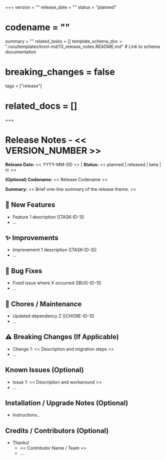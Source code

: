 +++
version = ""
release_date = ""
status = "planned"
# codename = ""
summary = ""
related_tasks = []
template_schema_doc = ".ruru/templates/toml-md/13_release_notes.README.md" # Link to schema documentation
# breaking_changes = false
tags = ["release"]
# related_docs = []
+++

# Release Notes - << VERSION_NUMBER >>

**Release Date:** << YYYY-MM-DD >> | **Status:** << planned | released | beta | rc >>

**(Optional) Codename:** << Release Codename >>

**Summary:** << Brief one-line summary of the release theme. >>

## 🚀 New Features

*   Feature 1 description ([TASK-ID-1])
*   ...

## ✨ Improvements

*   Improvement 1 description ([TASK-ID-3])
*   ...

## 🐛 Bug Fixes

*   Fixed issue where X occurred ([BUG-ID-1])
*   ...

## 🧹 Chores / Maintenance

*   Updated dependency Z ([CHORE-ID-1])
*   ...

## ⚠️ Breaking Changes (If Applicable)

*   Change 1: << Description and migration steps >>
*   ...

## Known Issues (Optional)

*   Issue 1: << Description and workaround >>
*   ...

## Installation / Upgrade Notes (Optional)

*   Instructions...

## Credits / Contributors (Optional)

*   Thanks!
    *   << Contributor Name / Team >>
    *   ...